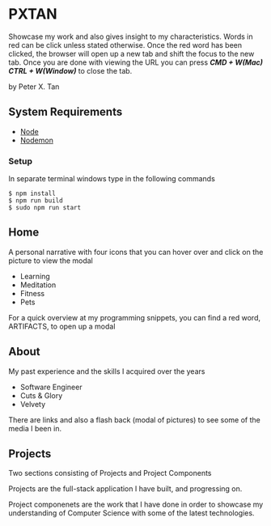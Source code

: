 # PXTAN

Showcase my work and also gives insight to my characteristics. Words in red can be click unless stated otherwise. Once the red word has been clicked, the browser will open up a new tab and shift the focus to the new tab. Once you are done with viewing the URL you can press **_CMD + W(Mac) CTRL + W(Window)_** to close the tab. 

by Peter X. Tan

## System Requirements

- [Node](https://nodejs.org/en/)
- [Nodemon](https://nodemon.io/)

### Setup

In separate terminal windows type in the following commands

```
$ npm install
$ npm run build
$ sudo npm run start
```

## Home

A personal narrative with four icons that you can hover over and click on the picture to view the modal

- Learning
- Meditation
- Fitness
- Pets

For a quick overview at my programming snippets, you can find a red word, ARTIFACTS, to open up a modal

## About

My past experience and the skills I acquired over the years

- Software Engineer
- Cuts & Glory
- Velvety

There are links and also a flash back (modal of pictures) to see some of the media I been in.

## Projects

Two sections consisting of Projects and Project Components

Projects are the full-stack application I have built, and progressing on.

Project componenets are the work that I have done in order to showcase my understanding of Computer Science with some of the latest technologies.
